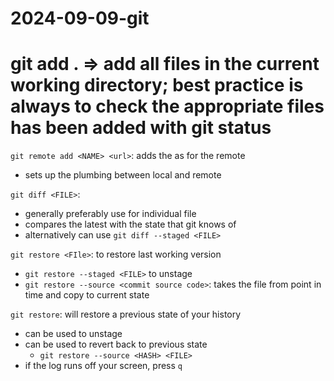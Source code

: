 # 2024-09-09-git 

# git add . => add all files in the current working directory; best practice is always to check the appropriate files has been added with git status

`git remote add <NAME> <url>`: adds the <URL> as <NAME> for the remote
- sets up the plumbing between local and remote

`git diff <FILE>`: 
- generally preferably use for individual file
- compares the latest with the state that git knows of
- alternatively can use `git diff --staged <FILE>`

`git restore <FIle>`: to restore last working version
- `git restore --staged <FILE>` to unstage
- `git restore --source <commit source code>`: takes the file from point in time and copy to current state

`git restore`: will restore a previous state of your history
- can be used to unstage
- can be used to revert back to previous state
    - `git restore --source <HASH> <FILE>`
- if the log runs off your screen, press `q`